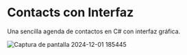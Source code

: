   # Contacts con Interfaz
  Una sencilla agenda de contactos en C# con interfaz gráfica.

  ![Captura de pantalla 2024-12-01 185445](https://github.com/user-attachments/assets/6684e22d-126f-47c8-9192-f02cf3b5c013)
